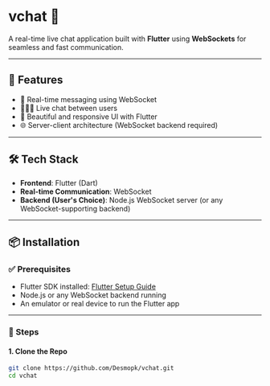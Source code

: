 # vchat 💬

A real-time live chat application built with **Flutter** using **WebSockets** for seamless and fast communication.

---

## 🚀 Features

- 🔗 Real-time messaging using WebSocket
- 🧑‍🤝‍🧑 Live chat between users
- 📱 Beautiful and responsive UI with Flutter
- 🌐 Server-client architecture (WebSocket backend required)

---

## 🛠️ Tech Stack

- **Frontend**: Flutter (Dart)
- **Real-time Communication**: WebSocket
- **Backend (User's Choice)**: Node.js WebSocket server (or any WebSocket-supporting backend)

---

## 📦 Installation

### ✅ Prerequisites

- Flutter SDK installed: [Flutter Setup Guide](https://docs.flutter.dev/get-started/install)
- Node.js or any WebSocket backend running
- An emulator or real device to run the Flutter app

---

### 🔧 Steps

#### 1. Clone the Repo

```bash
git clone https://github.com/Desmopk/vchat.git
cd vchat
